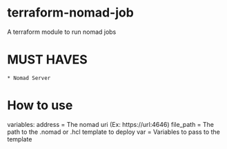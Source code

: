 # terraform-nomad-job
A terraform module to run nomad jobs

# MUST HAVES
    * Nomad Server

# How to use

variables: 
    address = The nomad uri (Ex: https://url:4646)
    file_path = The path to the .nomad or .hcl template to deploy
    var = Variables to pass to the template